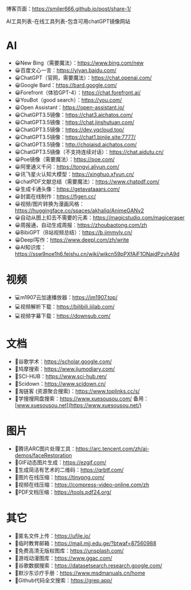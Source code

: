 博客页面：https://smiler666.github.io/post/share-1/

AI工具列表-在线工具列表-包含可用chatGPT镜像网站

# AI


- 😀New Bing（需要魔法）：https://www.bing.com/new
- 😀百度文心一言：https://yiyan.baidu.com/
- 😀ChatGPT（官网，需要魔法）：https://chat.openai.com/
- 😀Google Bard：https://bard.google.com/
- 😀Forefront（体验GPT-4）：https://chat.forefront.ai/
- 😀YouBot（good search）：https://you.com/
- 😀Open Assistant：https://open-assistant.io/
- 😀ChatGPT3.5镜像：https://chat3.aichatos.com/
- 😀ChatGPT3.5镜像：https://chat.jinshutuan.com/
- 😀ChatGPT3.5镜像：https://dev.yqcloud.top/
- 😀ChatGPT3.5镜像：https://chat1.binjie.site:7777/
- 😀ChatGPT3.5镜像：http://choiajsd.aichatos.com/
- 😀ChatGPT3.5镜像（不支持连续对话）：https://chat.aidutu.cn/
- 😀Poe镜像（需要魔法）：https://poe.com/
- 😀阿里通义千问：https://tongyi.aliyun.com/
- 😀讯飞星火认知大模型：https://xinghuo.xfyun.cn/
- 😀chatPDF文献总结（需要魔法）：https://www.chatpdf.com/
- 😀生成卡通头像：https://getavataaars.com/
- 😀封面在线制作：https://figen.cc/
- 😀视频/图片转换为漫画风格：https://huggingface.co/spaces/akhaliq/AnimeGANv2
- 😀自动从图上扣去不需要的元素：https://magicstudio.com/magiceraser
- 😀周报通，自动生成周报：https://zhoubaotong.com/zh
- 😀BibiGPT（B站视频总结）：https://b.jimmylv.cn/
- 😀Deepl写作：https://www.deepl.com/zh/write
- 😀AI知识库：https://ssw9noe1h6.feishu.cn/wiki/wikcn59pPXfAiF1ONajdPzvhA9d

# 视频

- 💻m1907云加速播放器：https://im1907.top/
- 💻视频解析下载：https://bilibili.iiilab.com/
- 💻视频字幕下载：https://downsub.com/

# 文档

- 📕谷歌学术：https://scholar.google.com/
- 📕鸠摩搜索：https://www.jiumodiary.com/
- 📕SCI-HUB：https://www.sci-hub.ren/
- 📕Scidown：https://www.scidown.cn/
- 📕淘链客 (资源聚合搜索)：https://www.toplinks.cc/s/
- 📕学搜搜网盘搜索：https://www.xuesousou.com/ 备用：[www.xuesousou.net](https://www.xuesousou.net/)

# 图片

- 📸腾讯ARC图片处理工具：https://arc.tencent.com/zh/ai-demos/faceRestoration
- 📸GIF动态图片生成：https://ezgif.com/
- 📸生成简洁有艺术的二维码：https://qrbtf.com/
- 📸图片在线压缩：https://tinypng.com/
- 📸视频在线压缩：https://compress-video-online.com/zh
- 📸PDF文档压缩：https://tools.pdf24.org/

# 其它

- 📓匿名文件上传：https://ufile.io/
- 📓临时教育邮箱：https://mail.mjj.edu.ge/?btwaf=87560988
- 📓免费高清无版权图库：https://unsplash.com/
- 📓游戏动漫图库：https://www.ggac.com/
- 📓谷歌数据搜索：https://datasetsearch.research.google.com/
- 📓默沙东诊疗手册：https://www.msdmanuals.cn/home
- 📓Github代码全文搜索：https://grep.app/